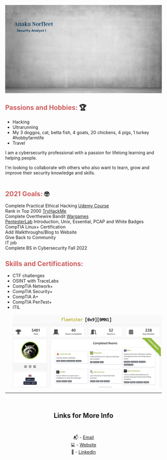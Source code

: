 ![Security Analyst image](background.png)
<br />

## <span style="color:indianred">Passions and Hobbies:</span> 🏆

- Hacking
- Ultrarunning
- My 3 doggos, cat, betta fish, 4 goats, 20 chickens, 4 pigs, 1 turkey  #hobbyfarmlife
- Travel

I am a cybersecurity professional with a passion for lifelong learning and helping people.

I'm looking to collaborate wth others who also want to learn, grow and improve their security knowledge and skills.
<br />
<br />

## <span style="color:indianred">2021 Goals:</span> 🤓

Complete Practical Ethical Hacking [Udemy Course][4] <br />
Rank in Top 2000 [TryHackMe][5] <br />
Complete Overthewire Bandit [Wargames][6] <br />
[PentesterLab][7] Introduction, Unix, Essential, PCAP and White Badges <br />
CompTIA Linux+ Certification<br />
Add Walkthroughs/Blog to Website <br />
Give Back to Community <br />
IT job <br />
Complete BS in Cybersecurity Fall 2022 <br />


## <span style="color:indianred">Skills and Certifications:</span>

- CTF challenges
- OSINT with TraceLabs
- CompTIA Network+
- CompTIA Security+ 
- CompTIA A+
- CompTIA PenTest+
- ITIL<br />
  <br />
  <img src="thm.png" alt="TryHackMe">


---

<br />
<div align="center">

## Links for More Info

<br />

📬 - [Email][2] <br />
💻 - [Website][3] <br />
💁 - [LinkedIn][1]

[1]: https://linkedin.com/in/fleetster22
[2]: mailto:anakanorfleet@gmail.com
[3]: https://fleetster22.github.io/portfolio/.
[4]: https://www.udemy.com/
[5]: https://tryhackme.com/p/fleetster
[6]: https://overthewire.org/wargames/
[7]: https://pentesterlab.com/my/progress

</div>
